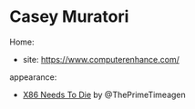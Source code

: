 # Casey Muratori
Home:
- site: https://www.computerenhance.com/

appearance:
- [X86 Needs To Die](https://youtu.be/xCBrtopAG80) by @ThePrimeTimeagen
